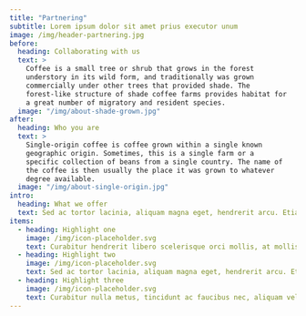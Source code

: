 ```yaml
---
title: "Partnering"
subtitle: Lorem ipsum dolor sit amet prius executor unum
image: /img/header-partnering.jpg
before:
  heading: Collaborating with us
  text: >
    Coffee is a small tree or shrub that grows in the forest
    understory in its wild form, and traditionally was grown
    commercially under other trees that provided shade. The
    forest-like structure of shade coffee farms provides habitat for
    a great number of migratory and resident species.
  image: "/img/about-shade-grown.jpg"
after:
  heading: Who you are
  text: >
    Single-origin coffee is coffee grown within a single known
    geographic origin. Sometimes, this is a single farm or a
    specific collection of beans from a single country. The name of
    the coffee is then usually the place it was grown to whatever
    degree available.
  image: "/img/about-single-origin.jpg"
intro:
  heading: What we offer
  text: Sed ac tortor lacinia, aliquam magna eget, hendrerit arcu. Etiam non aliquet diam. Nunc fringilla lacinia auctor.
items:
  - heading: Highlight one
    image: /img/icon-placeholder.svg
    text: Curabitur hendrerit libero scelerisque orci mollis, at mollis quam molestie. Etiam ut orci eget nunc accumsan.
  - heading: Highlight two
    image: /img/icon-placeholder.svg
    text: Sed ac tortor lacinia, aliquam magna eget, hendrerit arcu. Etiam non aliquet diam. Nunc fringilla lacinia auctor. 
  - heading: Highlight three
    image: /img/icon-placeholder.svg
    text: Curabitur nulla metus, tincidunt ac faucibus nec, aliquam vel mi. Sed convallis metus nec urna laoreet.
---
```

